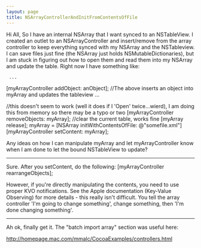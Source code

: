 ```yaml
---
layout: page
title: NSArrayControllerAndInitFromContentsOfFile
---
```


 

Hi All,
So I have an internal NSArray that I want synced to an NSTableView.  I created an outlet to an NSArrayController and insert/remove from the array controller to keep everything synced with my NSArray and the NSTableview.  I can save files just fine (the NSArray just holds NSMutableDictionaries), but I am stuck in figuring out how to open them and read them into my NSArray and update the table.  Right now I have something like:

     ...
[myArrayController addObject: anObject];
//The above inserts an object into myArray and updates the tableview
...

//this doesn't seem to work (well it does if I 'Open' twice...wierd), I am doing this from memory so there may be a typo or two
[myArrayController removeObjects: myArray]; //clear the current table, works fine
[myArray release];
myArray = [NSArray initWithContentsOfFile: @"somefile.xml"]
[myArrayController setContent: myArray];
 

Any ideas on how I can manipulate myArray and let myArrayController know when I am done to let the bound NSTableView to update?

----

Sure. After you setContent, do the following:
    [myArrayController rearrangeObjects];

However, if you're directly manipulating the contents, you need to use proper KVO notifications. See the Apple documentation (Key-Value Observing) for more details - this really isn't difficult. You tell the array controller 'I'm going to change something', change something, then 'I'm done changing something'.

----

Ah ok, finally get it.  The "batch import array" section was useful here:

http://homepage.mac.com/mmalc/CocoaExamples/controllers.html

